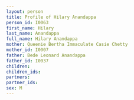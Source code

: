 ```yaml
---
layout: person
title: Profile of Hilary Anandappa
person_id: I0063
first_name: Hilary
last_name: Anandappa
full_name: Hilary Anandappa
mother: Queenie Bertha Immaculate Casie Chetty
mother_id: I0007
father: Bede Leonard Anandappa
father_id: I0037
children:
children_ids:
partners:
partner_ids:
sex: M
---
```


